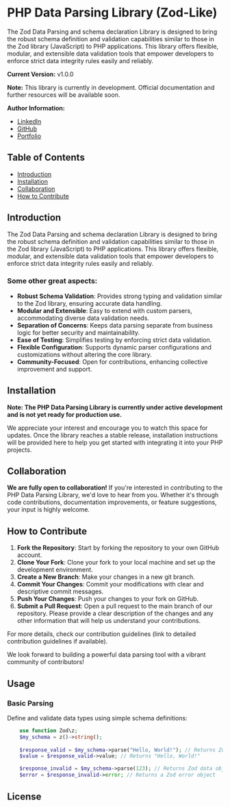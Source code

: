 # PHP Data Parsing Library (Zod-Like)

The Zod Data Parsing and schema declaration Library is designed to bring the robust schema definition and validation capabilities similar to those in the Zod library (JavaScript) to PHP applications. This library offers flexible, modular, and extensible data validation tools that empower developers to enforce strict data integrity rules easily and reliably.

**Current Version:** v1.0.0

**Note:** This library is currently in development. Official documentation and further resources will be available soon.

**Author Information:**
- [LinkedIn](https://www.linkedin.com/in/mohamedamine-sayagh/)
- [GitHub](https://github.com/aminesayagh/)
- [Portfolio](https://www.masayagh.com/)

## Table of Contents
- [Introduction](#introduction)
- [Installation](#installation)
- [Collaboration](#collaboration)
- [How to Contribute](#how-to-contribute)



## Introduction
The Zod Data Parsing and schema declaration Library is designed to bring the robust schema definition and validation capabilities similar to those in the Zod library (JavaScript) to PHP applications. This library offers flexible, modular, and extensible data validation tools that empower developers to enforce strict data integrity rules easily and reliably.

### Some other great aspects:

- **Robust Schema Validation**: Provides strong typing and validation similar to the Zod library, ensuring accurate data handling.
- **Modular and Extensible**: Easy to extend with custom parsers, accommodating diverse data validation needs.
- **Separation of Concerns**: Keeps data parsing separate from business logic for better security and maintainability.
- **Ease of Testing**: Simplifies testing by enforcing strict data validation.
- **Flexible Configuration**: Supports dynamic parser configurations and customizations without altering the core library.
- **Community-Focused**: Open for contributions, enhancing collective improvement and support.

## Installation

**Note: The PHP Data Parsing Library is currently under active development and is not yet ready for production use.**

We appreciate your interest and encourage you to watch this space for updates. Once the library reaches a stable release, installation instructions will be provided here to help you get started with integrating it into your PHP projects.

## Collaboration

**We are fully open to collaboration!** If you're interested in contributing to the PHP Data Parsing Library, we'd love to hear from you. Whether it's through code contributions, documentation improvements, or feature suggestions, your input is highly welcome.

## How to Contribute

1. **Fork the Repository**: Start by forking the repository to your own GitHub account.
2. **Clone Your Fork**: Clone your fork to your local machine and set up the development environment.
3. **Create a New Branch**: Make your changes in a new git branch.
4. **Commit Your Changes**: Commit your modifications with clear and descriptive commit messages.
5. **Push Your Changes**: Push your changes to your fork on GitHub.
6. **Submit a Pull Request**: Open a pull request to the main branch of our repository. Please provide a clear description of the changes and any other information that will help us understand your contributions.

For more details, check our contribution guidelines (link to detailed contribution guidelines if available).

We look forward to building a powerful data parsing tool with a vibrant community of contributors!

## Usage

### Basic Parsing
Define and validate data types using simple schema definitions:

```php
    use function Zod\z;
    $my_schema = z()->string();
    
    $response_valid = $my_schema->parse("Hello, World!"); // Returns Zod data object
    $value = $response_valid->value; // Returns "Hello, World!"

    $response_invalid = $my_schema->parse(123); // Returns Zod data object
    $error = $response_invalid->error; // Returns a Zod error object
```

## License